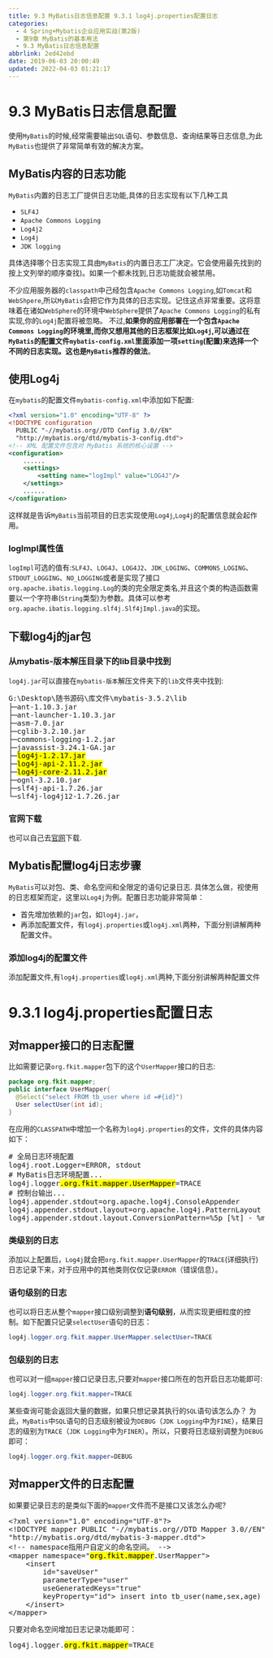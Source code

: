 ```yaml
---
title: 9.3 MyBatis日志信息配置 9.3.1 log4j.properties配置日志
categories: 
  - 4 Spring+Mybatis企业应用实战(第2版)
  - 第9章 MyBatis的基本用法
  - 9.3 MyBatis日志信息配置
abbrlink: 2ed42ebd
date: 2019-06-03 20:00:49
updated: 2022-04-03 01:21:17
---
```

# 9.3 MyBatis日志信息配置
使用`MyBatis`的时候,经常需要输出`SQL`语句、参数信息、查询结果等日志信息,为此`MyBatis`也提供了非常简单有效的解决方案。
## MyBatis内容的日志功能
`MyBatis`内置的日志工厂提供日志功能,具体的日志实现有以下几种工具
- `SLF4J`
- `Apache Commons Logging`
- `Log4j2`
- `Log4j`
- `JDK logging`

具体选择哪个日志实现工具由`MyBatis`的内置日志工厂决定。它会使用最先找到的按上文列举的顺序查找)。如果一个都未找到,日志功能就会被禁用。

不少应用服务器的`classpath`中己经包含`Apache Commons Logging`,如`Tomcat`和`WebShpere`,所以`MyBatis`会把它作为具体的日志实现。记住这点非常重要。这将意味着在诸如`WebSphere`的环境中`WebSphere`提供了`Apache Commons Logging`的私有实现,你的`Log4j`配置将被忽略。
不过,**如果你的应用部署在一个包含`Apache Commons Logging`的环境里,而你又想用其他的日志框架比如`Log4j`,可以通过在`MyBatis`的配置文件`mybatis-config.xml`里面添加一项`setting`(配置)来选择一个不同的日志实现。这也是`MyBatis`推荐的做法**。
## 使用Log4j
在`mybatis`的配置文件`mybatis-config.xml`中添加如下配置:
```xml
<?xml version="1.0" encoding="UTF-8" ?>
<!DOCTYPE configuration
  PUBLIC "-//mybatis.org//DTD Config 3.0//EN"
  "http://mybatis.org/dtd/mybatis-3-config.dtd">
<!-- XML 配置文件包含对 MyBatis 系统的核心设置 -->
<configuration>
    ......
    <settings>
        <setting name="logImpl" value="LOG4J"/>
    </settings>
    ......
</configuration>
```
这样就是告诉`MyBatis`当前项目的日志实现使用`Log4j`,`Log4j`的配置信息就会起作用。
### logImpl属性值
`logImpl`可选的值有:`SLF4J`、`LOG4J`、`LOG4J2`、`JDK_LOGING`、`COMMONS_LOGING`、`STDOUT_LOGGING`、`NO_LOGGING`或者是实现了接口`org.apache.ibatis.logging.Log`的类的完全限定类名,并且这个类的构造函数需要以一个字符串(`String`类型)为参数。具体可以参考`org.apache.ibatis.logging.slf4j.Slf4jImpl.java`的实现。

## 下载log4j的jar包
### 从mybatis-版本解压目录下的lib目录中找到
`log4j.jar`可以直接在`mybatis-版本`解压文件夹下的`lib`文件夹中找到:

<pre>
G:\Desktop\随书源码\库文件\mybatis-3.5.2\lib
├─ant-1.10.3.jar
├─ant-launcher-1.10.3.jar
├─asm-7.0.jar
├─cglib-3.2.10.jar
├─commons-logging-1.2.jar
├─javassist-3.24.1-GA.jar
├─<mark>log4j-1.2.17.jar</mark>
├─<mark>log4j-api-2.11.2.jar</mark>
├─<mark>log4j-core-2.11.2.jar</mark>
├─ognl-3.2.10.jar
├─slf4j-api-1.7.26.jar
└─slf4j-log4j12-1.7.26.jar
</pre>

### 官网下载
也可以自己去[官网](https://logging.apache.org/log4j/2.x/download.html)下载.

## Mybatis配置log4j日志步骤
`MyBatis`可以对包、类、命名空间和全限定的语句记录日志.
具体怎么做，视使用的日志框架而定，这里以`Log4j`为例。配置日志功能非常简单：
- 首先增加依赖的`jar`包，如`log4j.jar`，
- 再添加配置文件，有`log4j.properties`或`log4j.xml`两种，下面分别讲解两种配置文件。

### 添加log4j的配置文件
添加配置文件,有`log4j.properties`或`log4j.xml`两种,下面分别讲解两种配置文件
# 9.3.1 log4j.properties配置日志
## 对mapper接口的日志配置
比如需要记录`org.fkit.mapper`包下的这个`UserMapper`接口的日志:
```java
package org.fkit.mapper;
public interface UserMapper{
  @Select("select FROM tb_user where id =#{id}")
  User selectUser(int id);
}
```
在应用的`CLASSPATH`中增加一个名称为`log4j.properties`的文件，文件的具体内容如下：

<pre>
&#35; 全局日志环境配置
log4j.root.Logger=ERROR, stdout
&#35; MyBatis日志环境配置...
log4j.logger<mark>.org.fkit.mapper.UserMapper</mark>=TRACE
&#35; 控制台输出...
log4j.appender.stdout=org.apache.log4j.ConsoleAppender
log4j.appender.stdout.layout=org.apache.log4j.PatternLayout
log4j.appender.stdout.layout.ConversionPattern=%5p [%t] - %m%n
</pre>

### 类级别的日志
添加以上配置后，`Log4j`就会把`org.fkit.mapper.UserMapper`的`TRACE`(详细执行)日志记录下来，对于应用中的其他类则仅仅记录`ERROR`（错误信息）。

### 语句级别的日志
也可以将日志从整个`mapper`接口级别调整到**语句级别**，从而实现更细粒度的控制。如下配置只记录`selectUser`语句的日志：
```java
log4j.logger.org.fkit.mapper.UserMapper.selectUser=TRACE
```
### 包级别的日志
也可以对一组`mapper`接口记录日志,只要对`mapper`接口所在的包开启日志功能即可:
```java
log4j.logger.org.fkit.mapper=TRACE
```
某些查询可能会返回大量的数据，如果只想记录其执行的`SQL`语句该怎么办？ 为此，`MyBatis`中`SQL`语句的日志级别被设为`DEBUG`（`JDK Logging`中为`FINE`），结果日志的级别为`TRACE`（`JDK Logging`中为`FINER`）。所以，只要将日志级别调整为`DEBUG`即可：
```java
log4j.logger.org.fkit.mapper=DEBUG
```
## 对mapper文件的日志配置
如果要记录日志的是类似下面的`mapper`文件而不是接口又该怎么办呢?

<pre>
&lt;?xml version="1.0" encoding="UTF-8"?&gt;
&lt;!DOCTYPE mapper PUBLIC "-//mybatis.org//DTD Mapper 3.0//EN" 
"http://mybatis.org/dtd/mybatis-3-mapper.dtd"&gt;
&lt;!-- namespace指用户自定义的命名空间。 --&gt;
&lt;mapper namespace="<mark>org.fkit.mapper</mark>.UserMapper"&gt;
    &lt;insert
        id="saveUser"
        parameterType="user"
        useGeneratedKeys="true"
        keyProperty="id"&gt; insert into tb_user(name,sex,age) values(#{name},#{sex},#{age})
    &lt;/insert&gt;
&lt;/mapper&gt;
</pre>

只要对命名空间增加日志记录功能即可：

<pre>
log4j.logger.<mark>org.fkit.mapper</mark>=TRACE
</pre>
